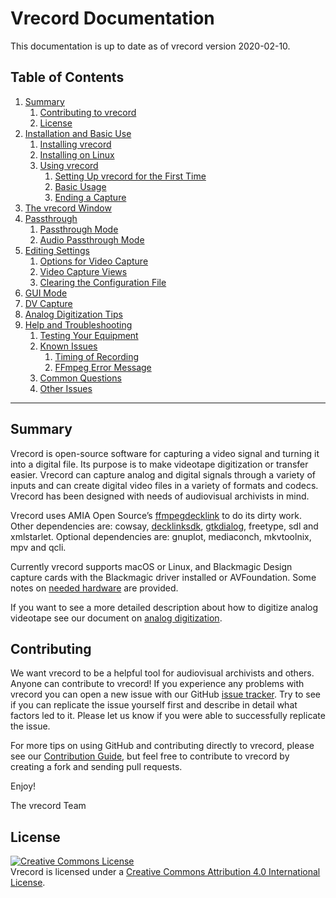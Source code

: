 # Vrecord Documentation

This documentation is up to date as of vrecord version 2020-02-10.

## Table of Contents

1. [Summary](#summary)
    1. [Contributing to vrecord](#contributing)
    1. [License](#license)
1. [Installation and Basic Use](Resources/Documentation/installation_and_setup.md)
    1. [Installing vrecord](Resources/Documentation/installation_and_setup.md#installing-vrecord)
    1. [Installing on Linux](Resources/Documentation/linux_installation.md)
    1. [Using vrecord](Resources/Documentation/installation_and_setup.md#using-vrecord)
        1. [Setting Up vrecord for the First Time](Resources/Documentation/installation_and_setup.md#setting-up-vrecord-for-the-first-time)
        1. [Basic Usage](Resources/Documentation/installation_and_setup.md#basic-usage)
        1. [Ending a Capture](Resources/Documentation/installation_and_setup.md#ending-a-capture)
1. [The vrecord Window](Resources/Documentation/vrecord_window.md)
1. [Passthrough](Resources/Documentation/passthrough.md)
    1. [Passthrough Mode](Resources/Documentation/passthrough.md#passthrough-mode)
    1. [Audio Passthrough Mode](Resources/Documentation/passthrough.md#audio-passthrough-mode)
1. [Editing Settings](Resources/Documentation/settings.md)
    1. [Options for Video Capture](Resources/Documentation/settings.md#options-for-video-capture)
    1. [Video Capture Views](Resources/Documentation/settings.md#video-capture-views)
    1. [Clearing the Configuration File](Resources/Documentation/settings.md#clearing-the-configuration-file)
1. [GUI Mode](Resources/Documentation/gui_mode.md)
1. [DV Capture](Resources/Documentation/dv_info.md)
1. [Analog Digitization Tips](Resources/Documentation/analog_digitization.md)
1. [Help and Troubleshooting](Resources/Documentation/troubleshooting.md)
   1. [Testing Your Equipment](Resources/Documentation/troubleshooting.md#testing-your-equipment)
   1. [Known Issues](Resources/Documentation/troubleshooting.md#known-issues)
      1. [Timing of Recording](Resources/Documentation/troubleshooting.md#timing-of-recording)
      1. [FFmpeg Error Message](Resources/Documentation/troubleshooting.md#ffmpeg-error-message)
   1. [Common Questions](Resources/Documentation/troubleshooting.md#common-questions)
   1. [Other Issues](Resources/Documentation/troubleshooting.md#other-issues)

---

## Summary

Vrecord is open-source software for capturing a video signal and turning it into a digital file. Its purpose is to make videotape digitization or transfer easier. Vrecord can capture analog and digital signals through a variety of inputs and can create digital video files in a variety of formats and codecs. Vrecord has been designed with needs of audiovisual archivists in mind. 

Vrecord uses AMIA Open Source’s [ffmpegdecklink](https://github.com/amiaopensource/homebrew-amiaos/blob/master/ffmpegdecklink.rb) to do its dirty work. Other dependencies are: cowsay, [decklinksdk](https://github.com/amiaopensource/homebrew-amiaos/blob/master/decklinksdk.rb), [gtkdialog](https://github.com/amiaopensource/homebrew-amiaos/blob/master/gtkdialog.rb), freetype, sdl and xmlstarlet. Optional dependencies are: gnuplot, mediaconch, mkvtoolnix, mpv and qcli.

Currently vrecord supports macOS or Linux, and Blackmagic Design capture cards with the Blackmagic driver installed or
AVFoundation. Some notes on [needed hardware](Resources/Documentation/hardware.md) are provided.

If you want to see a more detailed description about how to digitize analog videotape see our document on [analog digitization](Resources/Documentation/analog_digitization.md).


## Contributing

We want vrecord to be a helpful tool for audiovisual archivists and others. Anyone can contribute to vrecord! If you experience any problems with vrecord you can open a new issue with our GitHub [issue tracker](https://github.com/amiaopensource/vrecord/issues). Try to see if you can replicate the issue yourself first and describe in detail what factors led to it. Please let us know if you were able to successfully replicate the issue.

For more tips on using GitHub and contributing directly to vrecord, please see our [Contribution Guide](CONTRIBUTING.md), but feel free to contribute to vrecord by creating a fork and sending pull requests.

Enjoy!

The vrecord Team

## License

<a rel="license" href="https://creativecommons.org/licenses/by/4.0/"><img alt="Creative Commons License" style="border-width:0" src="https://i.creativecommons.org/l/by/4.0/80x15.png"></a><br>Vrecord is licensed under a <a rel="license" href="https://creativecommons.org/licenses/by/4.0/">Creative Commons Attribution 4.0 International License</a>.
